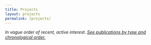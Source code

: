 ```yaml
---
title: Projects
layout: projects
permalink: /projects/
---
```


*In vague order of recent, active interest. [See publications by type and chronological order.](/research)*